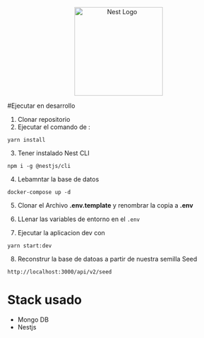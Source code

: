 <p align="center">
  <a href="http://nestjs.com/" target="blank"><img src="https://nestjs.com/img/logo-small.svg" width="200" alt="Nest Logo" /></a>
</p>

#Ejecutar en desarrollo 

1. Clonar repositorio
2. Ejecutar el comando de :

```
yarn install
```

3. Tener instalado Nest CLI

```
npm i -g @nestjs/cli
```

4. Lebamntar la base de datos

```
docker-compose up -d
```

5. Clonar el Archivo __.env.template__ y renombrar la copia a __.env__

6. LLenar las variables de entorno en el ```.env```

7. Ejecutar la aplicacion dev con 
```
yarn start:dev
```

8. Reconstrur la base de datoas a partir de nuestra semilla Seed

```
http://localhost:3000/api/v2/seed
```

# Stack usado
* Mongo DB
* Nestjs
